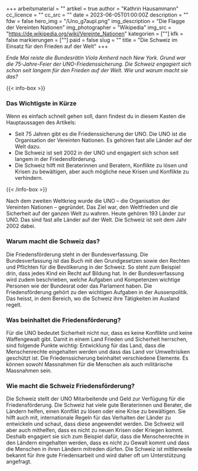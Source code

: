 +++
arbeitsmaterial = ""
artikel = true
author = "Kathrin Hausammann"
cc_licence = ""
cc_src = ""
date = 2023-06-05T01:00:00Z
description = ""
fdw = false
hero_img = "/Uno_g7aupl.png"
img_description = "Die Flagge der Vereinten Nationen"
img_photographer = "Wikipedia"
img_src = "https://de.wikipedia.org/wiki/Vereinte_Nationen"
kategorien = [""]
kfk = false
markierungen = [""]
paid = false
slug = ""
title = "Die Schweiz im Einsatz für den Frieden auf der Welt"
+++

_Ende Mai reiste die Bundesrätin Viola Amherd nach New York. Grund war die 75-Jahre-Feier der UNO-Friedenssicherung. Die Schweiz engagiert sich schon seit langem für den Frieden auf der Welt. Wie und warum macht sie das?_

{{< info-box >}} <h3>Das Wichtigste in Kürze</h3>

<p>Wenn es einfach schnell gehen soll, dann findest du in diesem Kasten die Hauptaussagen des Artikels:</p>

<ul>

<li>Seit 75 Jahren gibt es die Friedenssicherung der UNO. Die UNO ist die Organisation der Vereinten Nationen. Es gehören fast alle Länder auf der Welt dazu.</li>

<li>Die Schweiz ist seit 2002 in der UNO und engagiert sich schon seit langem in der Friedensförderung.</li>

<li>Die Schweiz hilft mit Beraterinnen und Beratern, Konflikte zu lösen und Krisen zu bewältigen, aber auch mögliche neue Krisen und Konflikte zu verhindern.</li>

</ul> {{< /info-box >}}

Nach dem zweiten Weltkrieg wurde die UNO – die Organisation der Vereinten Nationen – gegründet. Das Ziel war, den Weltfrieden und die Sicherheit auf der ganzen Welt zu wahren. Heute gehören 193 Länder zur UNO. Das sind fast alle Länder auf der Welt. Die Schweiz ist seit dem Jahr 2002 dabei.

### Warum macht die Schweiz das?

Die Friedensförderung steht in der Bundesverfassung. Die Bundesverfassung ist das Buch mit den Grundgesetzen sowie den Rechten und Pflichten für die Bevölkerung in der Schweiz. So steht zum Beispiel drin, dass jedes Kind ein Recht auf Bildung hat. In der Bundesverfassung wird zudem beschrieben, welche Aufgaben und Kompetenzen wichtige Personen wie der Bundesrat oder das Parlament haben. Die Friedensförderung gehört zu den wichtigen Aufgaben in der Aussenpolitik. Das heisst, in dem Bereich, wo die Schweiz ihre Tätigkeiten im Ausland regelt.

### Was beinhaltet die Friedensförderung?

Für die UNO bedeutet Sicherheit nicht nur, dass es keine Konflikte und keine Waffengewalt gibt. Damit in einem Land Frieden und Sicherheit herrschen, sind folgende Punkte wichtig: Entwicklung für das Land, dass die Menschenrechte eingehalten werden und dass das Land vor Umweltrisiken geschützt ist. Die Friedenssicherung beinhaltet verschiedene Elemente. Es können sowohl Massnahmen für die Menschen als auch militärische Massnahmen sein.

### Wie macht die Schweiz Friedensförderung?

Die Schweiz stellt der UNO Mitarbeitende und Geld zur Verfügung für die Friedensförderung. Die Schweiz hat viele gute Beraterinnen und Berater, die Ländern helfen, einen Konflikt zu lösen oder eine Krise zu bewältigen. Sie hilft auch mit, internationale Regeln für das Verhalten der Länder zu entwickeln und schaut, dass diese angewendet werden. Die Schweiz will aber auch mithelfen, dass es nicht zu neuen Krisen oder Kriegen kommt. Deshalb engagiert sie sich zum Beispiel dafür, dass die Menschenrechte in den Ländern eingehalten werden, dass es nicht zu Gewalt kommt und dass die Menschen in ihren Ländern mitreden dürfen. Die Schweiz ist mittlerweile bekannt für ihre gute Friedensarbeit und wird daher oft um Unterstützung angefragt.
